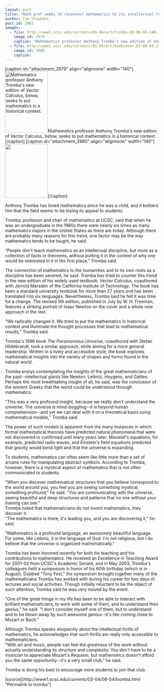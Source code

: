 ```yaml
---
layout: post
title: "Math prof seeks to reconnect mathematics to its intellectual roots"
author: Tim Stephens
post_id: 2981
images:
  - file: http://www1.ucsc.edu/currents/03-04/art/tromba.03-08-04.140.jpg
    image_id: 2979
    caption: "Mathematics professor Anthony Tromba's new edition of Vector Calculus, below, seeks to put mathematics in a historical context."
  - file: http://www1.ucsc.edu/currents/03-04/art/bookcover.03-08-04.140.jpg
    image_id: 2980
    caption: 
---
```


[caption id="attachment_2979" align="alignnone" width="140"]<a href="http://localhost/mysite/wp-content/uploads/2003/08/tromba.03-08-04.140.jpg"><img class="size-full wp-image-2979" src="http://localhost/mysite/wp-content/uploads/2003/08/tromba.03-08-04.140.jpg" alt="Mathematics professor Anthony Tromba's new edition of Vector Calculus, below, seeks to put mathematics in a historical context." width="140" height="200" /></a>Mathematics professor Anthony Tromba's new edition of Vector Calculus, below, seeks to put mathematics in a historical context.[/caption]
[caption id="attachment_2980" align="alignnone" width="140"]<a href="http://localhost/mysite/wp-content/uploads/2003/08/bookcover.03-08-04.140.jpg"><img class="size-full wp-image-2980" src="http://localhost/mysite/wp-content/uploads/2003/08/bookcover.03-08-04.140.jpg" alt="" width="140" height="176" /></a>[/caption]
<p>
  Anthony Tromba has loved mathematics since he was a child, and it bothers him that the field seems to be losing its appeal to students.
</p>
<p>
  Tromba, professor and chair of mathematics at UCSC, said that when he was an undergraduate in the 1960s there were nearly six times as many mathematics majors in the United States as there are today. Although there are probably many reasons for this trend, one factor may be the way mathematics tends to be taught, he said.<br>
</p>
<p>
  "People don't teach mathematics as an intellectual discipline, but more as a collection of facts or theorems, without putting it in the context of why one would be interested in it in the first place," Tromba said.<br>
</p>
<p>
  The connection of mathematics to the humanities and to its own roots as a discipline has been severed, he said. Tromba has tried to counter this trend in the new edition of his widely used textbook, <i>Vector Calculus,</i> coauthored with Jerrold Marsden of the California Institute of Technology. The book has been a standard university textbook for more than 27 years and has been translated into six languages. Nevertheless, Tromba said he felt it was time for a change. The revised 5th edition, published in July by W. H. Freeman, features a striking portrait of Isaac Newton on the cover and a whole new approach in the text.<br>
</p>
<p>
  "We radically changed it. We tried to put the mathematics in historical context and illuminate the thought processes that lead to mathematical results," Tromba said.<br>
</p>
<p>
  Tromba's 1996 book <i>The Parsimonious Universe,</i> coauthored with Stefan Hildebrandt, took a similar approach, while aiming for a more general readership. Written in a lively and accessible style, the book explores mathematical insights into the variety of shapes and forms found in the natural world.<br>
</p>
<p>
  Tromba enjoys contemplating the insights of the great mathematicians of the past--intellectual giants like Newton, Leibniz, Huygens, and Galileo. Perhaps the most breathtaking insight of all, he said, was the conclusion of the ancient Greeks that the world could be understood through mathematics.<br>
</p>
<p>
  "This was a very profound insight, because we really don't understand the universe. The universe is mind-boggling--it is beyond human comprehension--and yet we can deal with it on a theoretical basis using mathematical models," Tromba said.<br>
</p>
<p>
  The power of such models is apparent from the many instances in which formal mathematical theories have predicted natural phenomena that were not discovered or confirmed until many years later. Maxwell's equations, for example, predicted radio waves, and Einstein's field equations predicted that gravity would bend light and that the universe is expanding.<br>
</p>
<p>
  To students, mathematics can often seem like little more than a set of arcane rules for manipulating abstract symbols. According to Tromba, however, there is a mystical aspect of mathematics that is not often communicated to students.<br>
</p>
<p>
  "When you discover mathematical structures that you believe correspond to the world around you, you feel you are seeing something mystical, something profound," he said. "You are communicating with the universe, seeing beautiful and deep structures and patterns that no one without your training can see."<br>
  Tromba noted that mathematicians do not invent mathematics, they discover it.<br>
  "The mathematics is there, it's leading you, and you are discovering it," he said.
</p>
<p>
  "Mathematics is a profound language, an awesomely beautiful language. For some, like Leibniz, it is the language of God. I'm not religious, but I do believe that the universe is organized mathematically."<br>
</p>
<p>
  Tromba has been honored recently for both his teaching and his contributions to mathematics. He received an Excellence in Teaching Award for 2001-02 from UCSC's Academic Senate, and in May 2003, Tromba's colleagues held a symposium in honor of his 60th birthday (which is in August). Dubbed "Tony Fest," the symposium brought together many of the mathematicians Tromba has worked with during his career for two days of lectures and social activities. Though initially reluctant to be the object of such attention, Tromba said he was very moved by the event.<br>
</p>
<p>
  "One of the great things in my life has been to be able to interact with brilliant mathematicians, to work with some of them, and to understand their genius," he said. "I don't consider myself one of them, but to understand and to be blown away by such awesome genius--it's like coming close to Mozart or Bach."<br>
</p>
<p>
  Although Tromba speaks eloquently about the intellectual thrills of mathematics, he acknowledges that such thrills are really only accessible to mathematicians.<br>
  "With art and music, people can feel the greatness of the work without actually understanding its structure and complexity. You don't have to be a musician to appreciate Mozart's <i>Requiem,</i> but mathematics doesn't afford you the same opportunity--it's a very small club," he said.<br>
</p>
<p>
  Tromba is doing his best to encourage more students to join that club.<br>
</p>
[source](http://www1.ucsc.edu/currents/03-04/08-04/tromba.html "Permalink to tromba")
